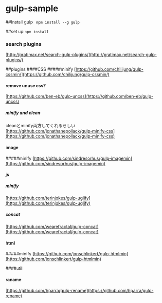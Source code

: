 gulp-sample
=======

##Install gulp
``` npm install --g gulp```

##set up
``` npm install ```

### search plugins
[http://gratimax.net/search-gulp-plugins/](http://gratimax.net/search-gulp-plugins/)

##plugins
####CSS
#####minify
[https://github.com/chilijung/gulp-cssmin/](https://github.com/chilijung/gulp-cssmin/)

#### remove unuse css?
[https://github.com/ben-eb/gulp-uncss](https://github.com/ben-eb/gulp-uncss)

##### minify and clean
cleanとminify両方してくれるらしい
[https://github.com/jonathanepollack/gulp-minify-css](https://github.com/jonathanepollack/gulp-minify-css)

#### image
#####minify
[https://github.com/sindresorhus/gulp-imagemin](https://github.com/sindresorhus/gulp-imagemin)

#### js
##### minify
[https://github.com/terinjokes/gulp-uglify](https://github.com/terinjokes/gulp-uglify)

##### concat
[https://github.com/wearefractal/gulp-concat](https://github.com/wearefractal/gulp-concat)

#### html
#####minify
[https://github.com/jonschlinkert/gulp-htmlmin](https://github.com/jonschlinkert/gulp-htmlmin)

####util
#### raname
[https://github.com/hparra/gulp-rename](https://github.com/hparra/gulp-rename)
